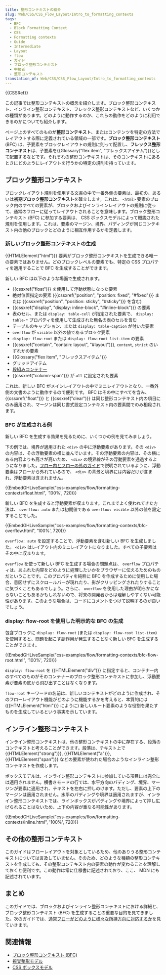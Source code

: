 ```yaml
---
title: 整形コンテキストの紹介
slug: Web/CSS/CSS_Flow_Layout/Intro_to_formatting_contexts
tags:
  - BFC
  - Block Formatting Context
  - CSS
  - Formatting contexts
  - Guide
  - Intermediate
  - Layout
  - flow
  - ガイド
  - ブロック整形コンテキスト
  - 中級者
  - 整形コンテキスト
translation_of: Web/CSS/CSS_Flow_Layout/Intro_to_formatting_contexts
---
```

{{CSSRef}}

この記事では整形コンテキストの概念を紹介します。ブロック整形コンテキスト、インライン整形コンテキスト、フレックス整形コンテキストなど、いくつかの種類があります。どのように動作するのか、これらの動作をどのように利用できるのかについても紹介します。

ページ上のすべてのものが**整形コンテキスト**、またはコンテンツを特定の方法でレイアウトする際に定義されている領域の一部です。**ブロック整形コンテキスト** (BFC) は、子要素をブロックレイアウトの規則に則って配置し、**フレックス整形コンテキスト**は、子要素を{{Glossary("flex item", "フレックスアイテム")}}として配置するなどです。それぞれの整形コンテキストは、そのコンテキストにあるときにどのようにレイアウトを行うかの特定の規則を持っています。

## ブロック整形コンテキスト

ブロックレイアウト規則を使用する文書の中で一番外側の要素は、最初の、あるいは**初期ブロック整形コンテキスト**を確立します。これは、 `<html>` 要素のブロック内のすべての要素が、ブロックおよびインラインレイアウトの規則に従って、通常のフローに従ってレイアウトされることを意味します。ブロック整形コンテキスト (BFC) に参加する要素は、 CSS ボックスモデルによって概説された規則を使用します。これは、要素のマージン、境界、パディングが同じコンテキスト内の他のブロックとどのように相互作用するかを定義します。

### 新しいブロック整形コンテキストの生成

{{HTMLElement("html")}} 要素がブロック整形コンテキストを生成できる唯一の要素ではありません。どのブロックレベルの要素でも、特定の CSS プロパティを適用することで BFC を生成することができます。

新しい BFC は以下のような場面で生成されます。

- {{cssxref("float")}} を使用して浮動状態になった要素
- 絶対位置指定の要素 ({{cssxref("position", "position: fixed", "#fixed")}} または {{cssxref("position", "position: sticky", "#sticky")}} を含む)
- {{cssxref("display", "display: inline-block", "#inline-block")}} の要素
- 表のセル、または `display: table-cell` が指定された要素で、 `display: table-*` プロパティを使用して生成された無名の表のセルを含む
- テーブルのキャプション、または `display: table-caption` が付いた要素
- `overflow` が `visible` 以外の値であるブロック要素
- `display: flow-root` または `display: flow-root list-item` の要素
- {{cssxref("contain", "contain: layout", "#layout")}}, `content`, `strict` のいずれかの要素
- {{Glossary("flex item", "フレックスアイテム")}}
- グリッドアイテム
- [段組みコンテナー](/ja/docs/Web/CSS/CSS_Columns/Basic_Concepts_of_Multicol)
- {{cssxref("column-span")}} が `all` に設定された要素

これは、新しい BFC がメインレイアウトの中でミニレイアウトとなり、一番外側の文書のように動作するので便利です。 BFC はその中にすべてを含み、 {{cssxref("float")}} と {{cssxref("clear")}} は同じ整形コンテキスト内の項目にのみ適用され、マージンは同じ書式設定コンテキスト内の要素間でのみ相殺されます。

### BFC が生成される例

新しい BFC を生成する効果を見るために、いくつかの例を見てみましょう。

下の例では、境界が適用された `<div>` の中に浮動要素があります。その `<div>` の内容は、その浮動要素の横に並んでいます。その浮動要素の内容は、その横にある内容よりも高さが高いため、 `<div>` の境界線がその浮動要素を通過するようになりました。[フロー内とフローの外のガイド](/ja/docs/Web/CSS/CSS_Flow_Layout/In_Flow_and_Out_of_Flow)で説明されているように、浮動要素はフローから外れているので、 `<div>` の背景と境界には内容だけが含まれ、浮動要素は含まれません。

{{EmbedGHLiveSample("css-examples/flow/formatting-contexts/float.html", '100%', 720)}}

新しい BFC を生成すると浮動要素が収まります。これまでよく使われてきた方法は、 `overflow: auto` または初期値である `overflow: visible` 以外の値を設定することでした。

{{EmbedGHLiveSample("css-examples/flow/formatting-contexts/bfc-overflow.html", '100%', 720)}}

`overflow: auto` を設定することで、浮動要素を含む新しい BFC を生成しました。 `<div>` はレイアウト内のミニレイアウトになりました。すべての子要素はその中に収まります。

`overflow` を使って新しい BFC を生成する場合の問題点は、 `overflow` プロパティは、あふれた内容をどのように処理したいかをブラウザーに伝えるためのものだということです。このプロパティを純粋に BFC を作成するために使用した場合、意図せずにスクロールバーが現れたり、影がクリッピングされたりすることに気づくこともあるでしょう。さらに、 `overflow` を使用した理由が明らかにならないこともあるかもしれないので、将来の開発者からは理解しやすくない可能性があります。このような場合は、コードにコメントをつけて説明するのが良いでしょう。

### display: flow-root を使用した明示的な BFC の生成

包含ブロックに `display: flow-root` (または `display: flow-root list-item`) を使用すると、問題を起こす副作用が発生することなく新しい BFC を生成することができます。

{{EmbedGHLiveSample("css-examples/flow/formatting-contexts/bfc-flow-root.html", '100%', 720)}}

`display: flow-root` を {{HTMLElement("div")}} に指定すると、コンテナー内のすべてのものがそのコンテナーのブロック整形コンテキストに参加し、浮動要素が要素の底から飛び出すことはなくなります。

`flow-root` キーワードの名前は、新しいコンテキストがどのように作成され、そのフローレイアウト機能がどのように機能するかを考えると、本質的には ({{HTMLElement("html")}} にように) 新しいルート要素のような役割を果たすものを生成しているという事実を示しています。

## インライン整形コンテキスト

インライン整形コンテキストは、他の整形コンテキストの中に存在する、段落のコンテキストと考えることができます。段落は、テキスト上で {{HTMLElement("strong")}}, {{HTMLElement("a")}}, {{HTMLElement("span")}} などの要素が使われた場合のようなインライン整形コンテキストを作成します。

ボックスモデルは、インライン整形コンテキストに参加している項目には完全には適用されません。横書きモードの行では、水平方向のパディング、境界、マージンが要素に適用され、テキストを左右に押しのけます。ただし、要素の上下のマージンは適用されません。水平のパディングや境界は適用されますが、インライン整形コンテキストでは、ラインボックスがパディングや境界によって押し広げられることはないため、上下の内容が重なる可能性があります。

{{EmbedGHLiveSample("css-examples/flow/formatting-contexts/inline.html", '100%', 720)}}

## その他の整形コンテキスト

このガイドはフローレイアウトを対象としているため、他のありうる整形コンテキストについては言及していません。そのため、どのような種類の整形コンテキストを作成しても、その整形コンテキスト内の要素の動作が変わることを理解しておくと便利です。この動作は常に仕様書に記述されており、ここ、 MDN にも記述されています。

## まとめ

このガイドでは、ブロックおよびインライン整形コンテキストにおける詳細と、ブロック整形コンテキスト (BFC) を生成することの重要な目的を見てきました。次のガイドでは、[通常フローがどのように様々な所持方向に対応するか](/ja/docs/Web/CSS/CSS_Flow_Layout/Flow_Layout_and_Writing_Modes)を見ていきます。

## 関連情報

- [ブロック整形コンテキスト (BFC)](/ja/docs/Web/Guide/CSS/Block_formatting_context)
- [視覚整形モデル](/ja/docs/Web/CSS/Visual_formatting_model)
- [CSS ボックスモデル](/ja/docs/Web/CSS/CSS_Box_Model)
